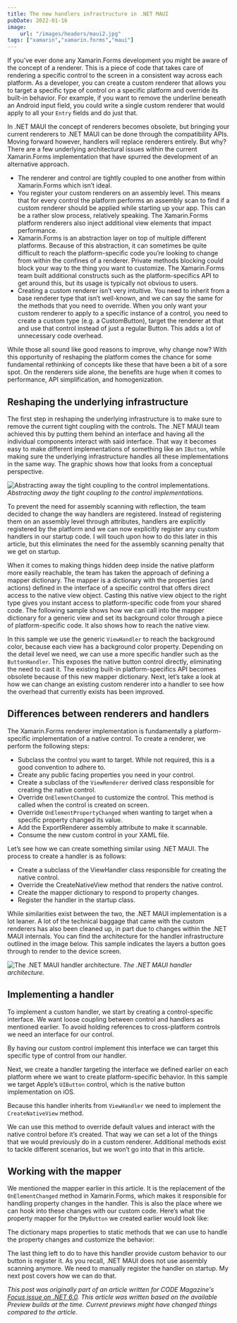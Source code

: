 ```yaml
---
title: The new handlers infrastructure in .NET MAUI
pubDate: 2022-01-16
image:
    url: "/images/headers/maui2.jpg"
tags: ["xamarin","xamarin.forms","maui"]
---
```

If you’ve ever done any Xamarin.Forms development you might be aware of the concept of a renderer. This is a piece of code that takes care of rendering a specific control to the screen in a consistent way across each platform. As a developer, you can create a custom renderer that allows you to target a specific type of control on a specific platform and override its built-in behavior. For example, if you want to remove the underline beneath an Android input field, you could write a single custom renderer that would apply to all your `Entry` fields and do just that. 

In .NET MAUI the concept of renderers becomes obsolete, but bringing your current renderers to .NET MAUI can be done through the compatibility APIs. Moving forward however, handlers will replace renderers entirely. But why? There are a few underlying architectural issues within the current Xamarin.Forms implementation that have spurred the development of an alternative approach.

- The renderer and control are tightly coupled to one another from within Xamarin.Forms which isn’t ideal.
- You register your custom renderers on an assembly level. This means that for every control the platform performs an assembly scan to find if a custom renderer should be applied while starting up your app. This can be a rather slow process, relatively speaking. The Xamarin.Forms platform renderers also inject additional view elements that impact performance.
- Xamarin.Forms is an abstraction layer on top of multiple different platforms. Because of this abstraction, it can sometimes be quite difficult to reach the platform-specific code you’re looking to change from within the confines of a renderer. Private methods blocking could block your way to the thing you want to customize. The Xamarin.Forms team built additional constructs such as the platform-specifics API to get around this, but its usage is typically not obvious to users.
- Creating a custom renderer isn’t very intuitive. You need to inherit from a base renderer type that isn’t well-known, and we can say the same for the methods that you need to override. When you only want your custom renderer to apply to a specific instance of a control, you need to create a custom type (e.g. a CustomButton), target the renderer at that and use that control instead of just a regular Button. This adds a lot of unnecessary code overhead. 

While those all sound like good reasons to improve, why change now? With this opportunity of reshaping the platform comes the chance for some fundamental rethinking of concepts like these that have been a bit of a sore spot. On the renderers side alone, the benefits are huge when it comes to performance, API simplification, and homogenization.

## Reshaping the underlying infrastructure

The first step in reshaping the underlying infrastructure is to make sure to remove the current tight coupling with the controls. The .NET MAUI team achieved this by putting them behind an interface and having all the individual components interact with said interface. That way it becomes easy to make different implementations of something like an `IButton`, while making sure the underlying infrastructure handles all these implementations in the same way. The graphic shows how that looks from a conceptual perspective.

![Abstracting away the tight coupling to the control implementations.](/images/posts/handlers.jpg)
*Abstracting away the tight coupling to the control implementations.*

To prevent the need for assembly scanning with reflection, the team decided to change the way handlers are registered. Instead of registering them on an assembly level through attributes, handlers are explicitly registered by the platform and we can now explicitly register any custom handlers in our startup code. I will touch upon how to do this later in this article, but this eliminates the need for the assembly scanning penalty that we get on startup.

When it comes to making things hidden deep inside the native platform more easily reachable, the team has taken the approach of defining a mapper dictionary. The mapper is a dictionary with the properties (and actions) defined in the interface of a specific control that offers direct access to the native view object. Casting this native view object to the right type gives you instant access to platform-specific code from your shared code. The following sample shows how we can call into the mapper dictionary for a generic view and set its background color through a piece of platform-specific code. It also shows how to reach the native view.

<script src="https://gist.github.com/sthewissen/e18526c22c3d8f43efc2ec097405b3e6.js"></script>

In this sample we use the generic `ViewHandler` to reach the background color, because each view has a background color property. Depending on the detail level we need, we can use a more specific handler such as the `ButtonHandler`. This exposes the native button control directly, eliminating the need to cast it. The existing built-in platform-specifics API becomes obsolete because of this new mapper dictionary. Next, let’s take a look at how we can change an existing custom renderer into a handler to see how the overhead that currently exists has been improved.

## Differences between renderers and handlers

The Xamarin.Forms renderer implementation is fundamentally a platform-specific implementation of a native control. To create a renderer, we perform the following steps:

- Subclass the control you want to target. While not required, this is a good convention to adhere to.
- Create any public facing properties you need in your control.
- Create a subclass of the `ViewRenderer` derived class responsible for creating the native control.
- Override `OnElementChanged` to customize the control. This method is called when the control is created on screen.
- Override `OnElementPropertyChanged` when wanting to target when a specific property changed its value.
- Add the ExportRenderer assembly attribute to make it scannable.
- Consume the new custom control in your XAML file. 

Let’s see how we can create something similar using .NET MAUI. The process to create a handler is as follows:

- Create a subclass of the ViewHandler class responsible for creating the native control.
- Override the CreateNativeView method that renders the native control.
- Create the mapper dictionary to respond to property changes.
- Register the handler in the startup class.

While similarities exist between the two, the .NET MAUI implementation is a lot leaner. A lot of the technical baggage that came with the custom renderers has also been cleaned up, in part due to changes within the .NET MAUI internals. You can find the architecture for the handler infrastructure outlined in the image below. This sample indicates the layers a button goes through to render to the device screen.

![The .NET MAUI handler architecture.](/images/posts/handlers2.jpg)
*The .NET MAUI handler architecture.*

## Implementing a handler

To implement a custom handler, we start by creating a control-specific interface. We want loose coupling between control and handlers as mentioned earlier. To avoid holding references to cross-platform controls we need an interface for our control. 

<script src="https://gist.github.com/sthewissen/7791e1e93b252e8dbb553ae5b49309df.js"></script>

By having our custom control implement this interface we can target this specific type of control from our handler.

<script src="https://gist.github.com/sthewissen/97d93f9e939ae19cc3498fae7bca9cb4.js"></script>

Next, we create a handler targeting the interface we defined earlier on each platform where we want to create platform-specific behavior. In this sample we target Apple’s `UIButton` control, which is the native button implementation on iOS.

<script src="https://gist.github.com/sthewissen/485c9e92e9a95e1b9a7928e282b9729b.js"></script>

Because this handler inherits from `ViewHandler` we need to implement the `CreateNativeView` method.

<script src="https://gist.github.com/sthewissen/668995da560ba267af8a076eb5716694.js"></script>

We can use this method to override default values and interact with the native control before it’s created. That way we can set a lot of the things that we would previously do in a custom renderer. Additional methods exist to tackle different scenarios, but we won’t go into that in this article.

## Working with the mapper

We mentioned the mapper earlier in this article. It is the replacement of the `OnElementChanged` method in Xamarin.Forms, which makes it responsible for handling property changes in the handler. This is also the place where we can hook into these changes with our custom code. Here’s what the property mapper for the `IMyButton` we created earlier would look like:

<script src="https://gist.github.com/sthewissen/94b0f5442faf12e7cf49ac9cd074be6c.js"></script>

The dictionary maps properties to static methods that we can use to handle the property changes and customize the behavior:

<script src="https://gist.github.com/sthewissen/885a1f2c3cd88a9f446e489da90f78d7.js"></script>

The last thing left to do to have this handler provide custom behavior to our button is register it. As you recall, .NET MAUI does not use assembly scanning anymore. We need to manually register the handler on startup. My next post covers how we can do that.

_This post was originally part of an article written for CODE Magazine's [Focus issue on .NET 6.0](https://www.codemag.com/Magazine/Issue/dotnet6). This article was written based on the available Preview builds at the time. Current previews might have changed things compared to the article._